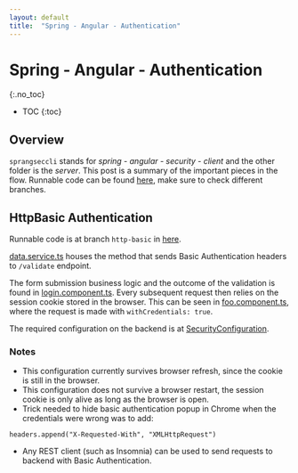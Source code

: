 ```yaml
---
layout: default
title:  "Spring - Angular - Authentication"
---
```


# Spring - Angular - Authentication
{:.no_toc}

* TOC
{:toc}

## Overview
`sprangseccli` stands for _spring - angular - security - client_ and the other folder is the _server_.
This post is a summary of the important pieces in the flow. Runnable code can be found [here](https://github.com/koraytugay/spr-ang-sec), make sure to check different branches. 

## HttpBasic Authentication
Runnable code is at branch `http-basic` in [here](https://github.com/koraytugay/spr-ang-sec/tree/http-basic). 

[data.service.ts](https://github.com/koraytugay/spr-ang-sec/blob/http-basic/sprangseccli/src/app/data.service.ts) houses the method that sends Basic Authentication headers to `/validate` endpoint.

The form submission business logic and the outcome of the validation is found in [login.component.ts](https://github.com/koraytugay/spr-ang-sec/blob/http-basic/sprangseccli/src/app/login/login.component.ts). Every subsequent request then relies on the session cookie stored in the browser. This can be seen in [foo.component.ts](https://github.com/koraytugay/spr-ang-sec/blob/http-basic/sprangseccli/src/app/foo/foo.component.ts), where the request is made with `withCredentials: true`.

The required configuration on the backend is at [SecurityConfiguration](https://github.com/koraytugay/spr-ang-sec/blob/http-basic/sprangsecsrvr/src/main/java/biz/tugay/sprangsec/configuration/SecurityConfiguration.java). 

### Notes
- This configuration currently survives browser refresh, since the cookie is still in the browser. 
- This configuration does not survive a browser restart, the session cookie is only alive as long as the browser is open.
- Trick needed to hide basic authentication popup in Chrome when the credentials were wrong was to add:
```
headers.append("X-Requested-With", "XMLHttpRequest")
```
- Any REST client (such as Insomnia) can be used to send requests to backend with Basic Authentication. 

